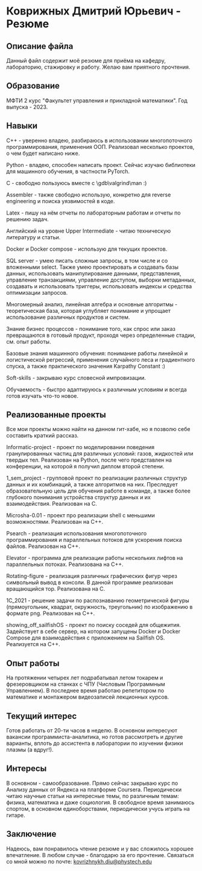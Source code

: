 # Коврижных Дмитрий Юрьевич - Резюме

## Описание файла

Данный файл содержит моё резюме для приёма на кафедру, лабораторию, стажировку и работу. Желаю вам приятного прочтения.

## Образование

МФТИ 2 курс "Факультет управления и прикладной математики". Год выпуска - 2023. 

## Навыки

С++ - уверенно владею, разбираюсь в использовании многопоточного программирования, применения ООП. Реализовал несколько проектов, о чем будет написано ниже.

Python - владею, способен написать проект. Сейчас изучаю библиотеки для машинного обучения, в частности PyTorch.

С - свободно пользуюсь вместе с \gdb\valgrind\man :)

Assembler - также свободно использую, конкретно для reverse engineering и поиска уязвимостей в коде.

Latex - пишу на нём отчеты по лабораторным работам и отчеты по решению задач.

Английский на уровне Upper Intermediate - читаю техническую литературу и статьи.

Docker и Docker compose - использую для текущих проектов.

SQL server - умею писать сложные запросы, в том числе и со вложенными select. Также умею проектировать и создавать базы данных, использовать манипулирование данными, представления, управление транзакциями, управление доступом, выборки метаданных, создавать и использовать триггеры, использовать индексы и средства оптимизации запросов.

Многомерный анализ, линейная алгебра и основные алгоритмы - теоретическая база, которая углубляет понимание и упрощает использование различных продуктов и систем.

Знание бизнес процессов - понимание того, как спрос или заказ превращаются в готовый продукт, проходя через определенные стадии, см. опыт работы.

Базовые знания машинного обучения: понимание работы линейной и логистической регрессий, применения случайного леса и градиентного спуска, а также практического значения Karpathy Constant :)

Soft-skills - закрываю курс словесной импровизации.

Обучаемость - быстро адаптируюсь к различным условиям и всегда готов изучать что-то новое.

## Реализованные проекты

Все мои проекты можно найти на данном гит-хабе, но я позволю себе составить краткий рассказ.

Informatic-project - проект по моделировании поведения гранулированных частиц для различных условий: газов, жидкостей или твердых тел. Реализован на Python, после чего представлен на конференции, на которой я получил диплом второй степени.

1_sem_project - групповой проект по реализации различных структур данных и их комбинаций, а также алгоритмов на них. Преследует образовательную цель для обучения работе в команде, а также более глубокого понимания устройства структур данных и их взаимодействия. Реализован на С.

Microsha-0.01 - проект про реализации shell с меньшими возможностями. Реализован на С++.

Psearch - реализация использования многопоточного программирования и параллельных потоков для ускорения поиска файлов. Реализован на С++.

Elevator - программа для реализации работы нескольких лифтов на параллельных потоках. Реализована на С++.

Rotating-figure - реализация различных графических фигур через символьный вывод в консоли. В данной программе реализован вращающийся тор. Реализована на С.

1C_2021 - решение задачи по распознаванию геометрической фигуры (прямоугольник, квадрат, окружность, треугольник) по изображению в формате png. Реализован на С++.

showing_off_sailfishOS - проект по поиску соседей для общежития. Задействует в себе сервер, на котором запущены Docker и Docker Compose для взаимодействия с приложением на Sailfish OS. Реализуется на С++.

## Опыт работы

На протяжении четырех лет подрабатывал летом токарем и фрезеровщиком на станках с ЧПУ (Числовым Программным Управлением). В последнее время работаю репетитором по математике и монтажером видеозаписей лекционных курсов.

## Текущий интерес

Готов работать от 20-ти часов в неделю. В основном интересуют вакансии программиста-аналитика, но готов рассмотреть и другие варианты, вплоть до ассистента в лаборатории по изучении физики плазмы (а вдруг!).

## Интересы
В основном - самообразование. Прямо сейчас закрываю курс по Анализу данных от Яндекса на платформе Coursera. Периодически читаю научные статьи на интересные темы, по различным темам: физика, математика и даже социология. В свободное время занимаюсь спортом, в основном единоборствами, периодически учусь играть на гитаре. 

## Заключение

Надеюсь, вам понравилось чтение резюме и у вас сложилось хорошее впечатление. В любом случае - благодарю за его прочтение. Связаться со мной можно по почте: kovrizhnykh.diu@phystech.edu

